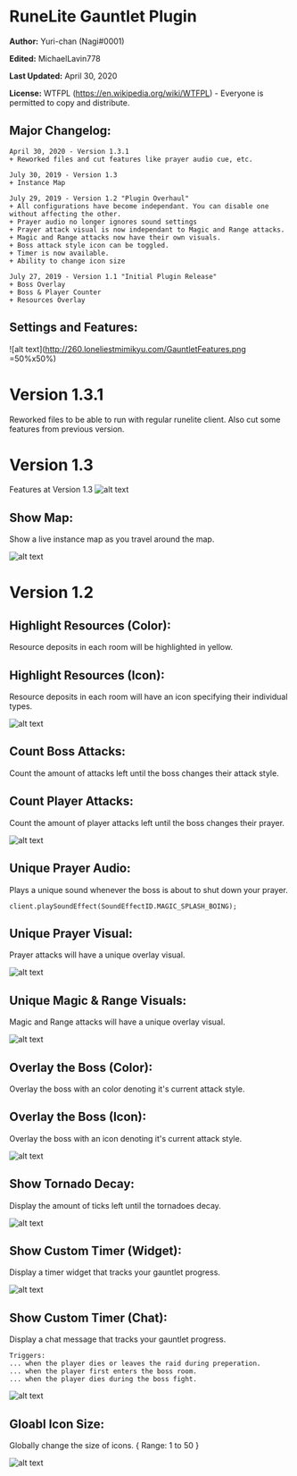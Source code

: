 # RuneLite Gauntlet Plugin
**Author:** Yuri-chan (Nagi#0001)

**Edited:** MichaelLavin778

**Last Updated:** April 30, 2020

**License:** WTFPL (https://en.wikipedia.org/wiki/WTFPL) - Everyone is permitted to copy and distribute.

## Major Changelog:
```
April 30, 2020 - Version 1.3.1
+ Reworked files and cut features like prayer audio cue, etc.

July 30, 2019 - Version 1.3
+ Instance Map

July 29, 2019 - Version 1.2 "Plugin Overhaul"
+ All configurations have become independant. You can disable one without affecting the other.
+ Prayer audio no longer ignores sound settings
+ Prayer attack visual is now independant to Magic and Range attacks.
+ Magic and Range attacks now have their own visuals.
+ Boss attack style icon can be toggled.
+ Timer is now available.
+ Ability to change icon size

July 27, 2019 - Version 1.1 "Initial Plugin Release"
+ Boss Overlay
+ Boss & Player Counter
+ Resources Overlay
```

## Settings and Features:
![alt text](http://260.loneliestmimikyu.com/GauntletFeatures.png =50%x50%)


# Version 1.3.1
Reworked files to be able to run with regular runelite client. Also cut some features from previous version.

# Version 1.3
Features at Version 1.3
![alt text](https://www.kthisiscvpv.com/OFQRV156450711931fMT.png)

## Show Map: 
Show a live instance map as you travel around the map.

![alt text](https://www.kthisiscvpv.com/V4gZu1564507042yaJqx.png)

# Version 1.2

## Highlight Resources (Color): 
Resource deposits in each room will be highlighted in yellow.

## Highlight Resources (Icon): 
Resource deposits in each room will have an icon specifying their individual types.

![alt text](https://www.kthisiscvpv.com/AA7z61564447413LG9GI.png)

## Count Boss Attacks: 
Count the amount of attacks left until the boss changes their attack style.

## Count Player Attacks: 
Count the amount of player attacks left until the boss changes their prayer.

![alt text](https://www.kthisiscvpv.com/46dC515644638509q6gV.png)

## Unique Prayer Audio: 
Plays a unique sound whenever the boss is about to shut down your prayer.

``client.playSoundEffect(SoundEffectID.MAGIC_SPLASH_BOING);``

## Unique Prayer Visual: 
Prayer attacks will have a unique overlay visual.

![alt text](https://www.kthisiscvpv.com/64nol15644637343GmeX.png)

## Unique Magic & Range Visuals: 
Magic and Range attacks will have a unique overlay visual.

![alt text](https://www.kthisiscvpv.com/hrphS1564463651qNz2r.png)

## Overlay the Boss (Color): 
Overlay the boss with an color denoting it's current attack style.

## Overlay the Boss (Icon): 
Overlay the boss with an icon denoting it's current attack style.

![alt text](https://www.kthisiscvpv.com/QC2P91564447661A598x.png)

## Show Tornado Decay: 
Display the amount of ticks left until the tornadoes decay.

![alt text](https://www.kthisiscvpv.com/H44wz1564448298tMMS5.png)

## Show Custom Timer (Widget): 
Display a timer widget that tracks your gauntlet progress.

![alt text](https://www.kthisiscvpv.com/hZT4a1564448458EP5y4.png)

## Show Custom Timer (Chat): 
Display a chat message that tracks your gauntlet progress.

```
Triggers:
... when the player dies or leaves the raid during preperation.
... when the player first enters the boss room.
... when the player dies during the boss fight.
```

![alt text](https://www.kthisiscvpv.com/uW8IY1564448575Sn5ze.png)

## Gloabl Icon Size: 
Globally change the size of icons. { Range: 1 to 50 }

![alt text](https://www.kthisiscvpv.com/JQNN71564448951PRMGV.gif)

